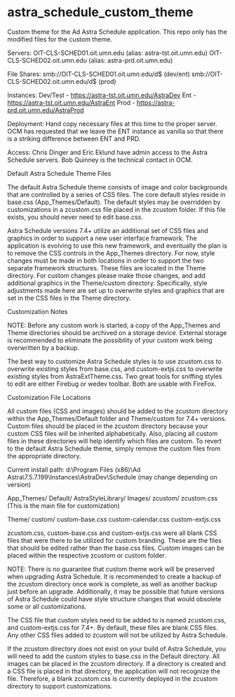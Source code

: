 astra_schedule_custom_theme
===========================

Custom theme for the Ad Astra Schedule application.  This repo only has the modified files for the custom theme.

Servers:
  OIT-CLS-SCHED01.oit.umn.edu (alias: astra-tst.oit.umn.edu)
  OIT-CLS-SCHED02.oit.umn.edu (alias: astra-prd.oit.umn.edu)

File Shares:
  smb://OIT-CLS-SCHED01.oit.umn.edu/d$ (dev/ent)
  smb://OIT-CLS-SCHED02.oit.umn.edu/d$ (prod)

Instances:
  Dev/Test 	- https://astra-tst.oit.umn.edu/AstraDev
  Ent      	- https://astra-tst.oit.umn.edu/AstraEnt
  Prod		- https://astra-prd.oit.umn.edu/AstraProd

Deployment:
  Hand copy necessary files at this time to the proper server.  OCM has requested that we leave the ENT instance as vanilla so that there is a striking difference between ENT and PRD.

Access:
  Chris Dinger and Eric Eklund have admin access to the Astra Schedule servers.  Bob Quinney is the technical contact in OCM.

Default Astra Schedule Theme Files

The default Astra Schedule theme consists of image and color backgrounds that are controlled by a series of CSS files.  The core default styles reside in base.css (App_Themes/Default).  The default styles may be overridden by customizations in a zcustom.css file placed in the zcustom folder.  If this file exists, you should never need to edit base.css.
 
Astra Schedule versions 7.4+ utilize an additional set of CSS files and graphics in order to support a new user interface framework.  The application is evolving to use this new framework, and eventually the plan is to remove the CSS controls in the App_Themes directory.  For now, style changes must be made in both locations in order to support the two separate framework structures.  These files are located in the Theme directory.  For custom changes please make those changes, and add additional graphics in the Theme/custom directory.  Specifically, style adjustments made here are set up to overwrite styles and graphics that are set in the CSS files in the Theme directory.

Customization Notes

NOTE: Before any custom work is started, a copy of the App_Themes and Theme directories should be archived on a storage device.  External storage is recommended to eliminate the possibility of your custom work being overwritten by a backup.
 
The best way to customize Astra Schedule styles is to use zcustom.css to overwrite existing styles from base.css, and custom-extjs.css to overwrite existing styles from AstraExtTheme.css.  Two great tools for sniffing styles to edit are either Firebug or wedev toolbar.  Both are usable with FireFox.

Customization File Locations

All custom files (CSS and images) should be added to the zcustom directory within the App_Themes/Default folder and Theme/custom for 7.4+ versions.  Custom files should be placed in the zcustom directory because your custom CSS files will be inherited alphabetically.  Also, placing all custom files in these directories will help identify which files are custom.  To revert to the default Astra Schedule theme, simply remove the custom files from the appropriate directory.

Current install path: d:\Program Files (x86)\Ad Astra\7.5.7.199\Instances\AstraDev\Schedule (may change depending on version)

App_Themes/
	Default/
		AstraStyleLibrary/
		Images/
		zcustom/
			zcustom.css (This is the main file for customization)
			
Theme/
	custom/
		custom-base.css
		custom-calendar.css
		custom-extjs.css

zcustom.css, custom-base.css and custom-extjs.css were all blank CSS files that were there to be utilized for custom branding.  These are the files that should be edited rather than the base.css files.  Custom images can be placed within the respective zcustom or custom folder.
 
NOTE: There is no guarantee that custom theme work will be preserved when upgrading Astra Schedule.  It is recommended to create a backup of the zcustom directory once work is complete, as well as another backup just before an upgrade.  Additionally, it may be possible that future versions of Astra Schedule could have style structure changes that would obsolete some or all customizations.
 
The CSS file that custom styles need to be added to is named zcustom.css, and custom-extjs.css for 7.4+.  By default, these files are blank CSS files.  Any other CSS files added to zcustom will not be utilized by Astra Schedule.
 
If the zcustom directory does not exist on your build of Astra Schedule, you will need to add the custom styles to base.css in the Default directory.  All images can be placed in the zcustom directory.  If a directory is created and a CSS file is placed in that directory, the application will not recognize the file.  Therefore, a blank zcustom.css is currently deployed in the zcustom directory to support customizations.


